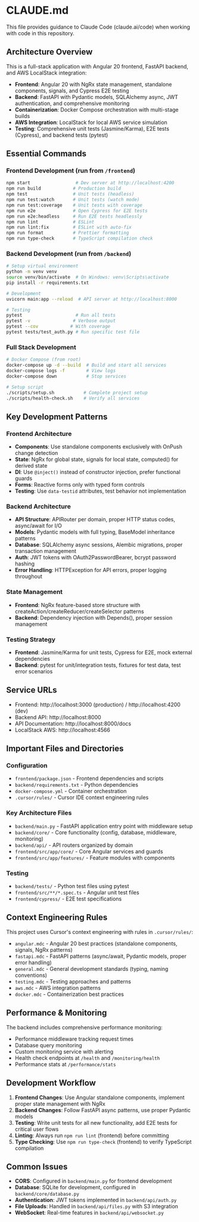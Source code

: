 # CLAUDE.md

This file provides guidance to Claude Code (claude.ai/code) when working with code in this repository.

## Architecture Overview

This is a full-stack application with Angular 20 frontend, FastAPI backend, and AWS LocalStack integration:

- **Frontend**: Angular 20 with NgRx state management, standalone components, signals, and Cypress E2E testing
- **Backend**: FastAPI with Pydantic models, SQLAlchemy async, JWT authentication, and comprehensive monitoring
- **Containerization**: Docker Compose orchestration with multi-stage builds
- **AWS Integration**: LocalStack for local AWS service simulation
- **Testing**: Comprehensive unit tests (Jasmine/Karma), E2E tests (Cypress), and backend tests (pytest)

## Essential Commands

### Frontend Development (run from `/frontend`)
```bash
npm start                 # Dev server at http://localhost:4200
npm run build            # Production build
npm test                 # Unit tests (headless)
npm run test:watch       # Unit tests (watch mode)
npm run test:coverage    # Unit tests with coverage
npm run e2e              # Open Cypress for E2E tests
npm run e2e:headless     # Run E2E tests headlessly
npm run lint             # ESLint
npm run lint:fix         # ESLint with auto-fix
npm run format           # Prettier formatting
npm run type-check       # TypeScript compilation check
```

### Backend Development (run from `/backend`)
```bash
# Setup virtual environment
python -m venv venv
source venv/bin/activate  # On Windows: venv\Scripts\activate
pip install -r requirements.txt

# Development
uvicorn main:app --reload  # API server at http://localhost:8000

# Testing
pytest                    # Run all tests
pytest -v                # Verbose output
pytest --cov            # With coverage
pytest tests/test_auth.py # Run specific test file
```

### Full Stack Development
```bash
# Docker Compose (from root)
docker-compose up -d --build  # Build and start all services
docker-compose logs -f        # View logs
docker-compose down           # Stop services

# Setup script
./scripts/setup.sh           # Complete project setup
./scripts/health-check.sh    # Verify all services
```

## Key Development Patterns

### Frontend Architecture
- **Components**: Use standalone components exclusively with OnPush change detection
- **State**: NgRx for global state, signals for local state, computed() for derived state
- **DI**: Use `@inject()` instead of constructor injection, prefer functional guards
- **Forms**: Reactive forms only with typed form controls
- **Testing**: Use `data-testid` attributes, test behavior not implementation

### Backend Architecture
- **API Structure**: APIRouter per domain, proper HTTP status codes, async/await for I/O
- **Models**: Pydantic models with full typing, BaseModel inheritance patterns
- **Database**: SQLAlchemy async sessions, Alembic migrations, proper transaction management
- **Auth**: JWT tokens with OAuth2PasswordBearer, bcrypt password hashing
- **Error Handling**: HTTPException for API errors, proper logging throughout

### State Management
- **Frontend**: NgRx feature-based store structure with createAction/createReducer/createSelector patterns
- **Backend**: Dependency injection with Depends(), proper session management

### Testing Strategy
- **Frontend**: Jasmine/Karma for unit tests, Cypress for E2E, mock external dependencies
- **Backend**: pytest for unit/integration tests, fixtures for test data, test error scenarios

## Service URLs
- Frontend: http://localhost:3000 (production) / http://localhost:4200 (dev)
- Backend API: http://localhost:8000
- API Documentation: http://localhost:8000/docs
- LocalStack AWS: http://localhost:4566

## Important Files and Directories

### Configuration
- `frontend/package.json` - Frontend dependencies and scripts
- `backend/requirements.txt` - Python dependencies
- `docker-compose.yml` - Container orchestration
- `.cursor/rules/` - Cursor IDE context engineering rules

### Key Architecture Files
- `backend/main.py` - FastAPI application entry point with middleware setup
- `backend/core/` - Core functionality (config, database, middleware, monitoring)
- `backend/api/` - API routers organized by domain
- `frontend/src/app/core/` - Core Angular services and guards
- `frontend/src/app/features/` - Feature modules with components

### Testing
- `backend/tests/` - Python test files using pytest
- `frontend/src/**/*.spec.ts` - Angular unit test files
- `frontend/cypress/` - E2E test specifications

## Context Engineering Rules

This project uses Cursor's context engineering with rules in `.cursor/rules/`:
- `angular.mdc` - Angular 20 best practices (standalone components, signals, NgRx patterns)
- `fastapi.mdc` - FastAPI patterns (async/await, Pydantic models, proper error handling)
- `general.mdc` - General development standards (typing, naming conventions)
- `testing.mdc` - Testing approaches and patterns
- `aws.mdc` - AWS integration patterns
- `docker.mdc` - Containerization best practices

## Performance & Monitoring

The backend includes comprehensive performance monitoring:
- Performance middleware tracking request times
- Database query monitoring
- Custom monitoring service with alerting
- Health check endpoints at `/health` and `/monitoring/health`
- Performance stats at `/performance/stats`

## Development Workflow

1. **Frontend Changes**: Use Angular standalone components, implement proper state management with NgRx
2. **Backend Changes**: Follow FastAPI async patterns, use proper Pydantic models
3. **Testing**: Write unit tests for all new functionality, add E2E tests for critical user flows
4. **Linting**: Always run `npm run lint` (frontend) before committing
5. **Type Checking**: Use `npm run type-check` (frontend) to verify TypeScript compilation

## Common Issues

- **CORS**: Configured in `backend/main.py` for frontend development
- **Database**: SQLite for development, configured in `backend/core/database.py`
- **Authentication**: JWT tokens implemented in `backend/api/auth.py`
- **File Uploads**: Handled in `backend/api/files.py` with S3 integration
- **WebSocket**: Real-time features in `backend/api/websocket.py`